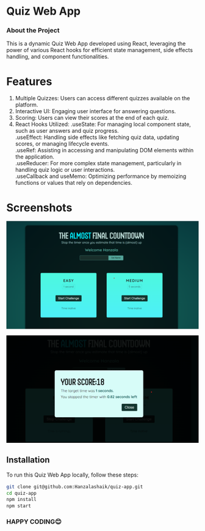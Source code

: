 <h1>Quiz Web App</h1>

### About the Project 
This is a dynamic Quiz Web App developed using React, leveraging the power of various React hooks for efficient state management, side effects handling, and component functionalities.

<h1>Features</h1>

1) Multiple Quizzes: Users can access different quizzes available on the platform.<br>
2) Interactive UI: Engaging user interface for answering questions.<br>
3) Scoring: Users can view their scores at the end of each quiz.<br>
4) React Hooks Utilized:
    .useState: For managing local component state, such as user answers and quiz progress.<br>
    .useEffect: Handling side effects like fetching quiz data, updating scores, or managing lifecycle events.<br>
    .useRef: Assisting in accessing and manipulating DOM elements within the application.<br>
    .useReducer: For more complex state management, particularly in handling quiz logic or user interactions.<br>
    .useCallback and useMemo: Optimizing performance by memoizing functions or values that rely on dependencies.<br>

<h1>Screenshots</h1>

![Image](https://github.com/Hanzalashaik/countDown-game/blob/main/public/ss.png "Image")

![Image](https://github.com/Hanzalashaik/countDown-game/blob/main/public/result.png "Image")

## Installation

To run this Quiz Web App locally, follow these steps:

```bash
git clone git@github.com:Hanzalashaik/quiz-app.git
cd quiz-app
npm install
npm start
```

### HAPPY CODING😊